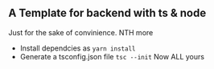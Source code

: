 ## A Template for backend with ts & node
Just for the sake of convinience. NTH more
- Install dependcies as `yarn install`
- Generate a tsconfig.json file
    `tsc --init`
Now ALL yours